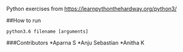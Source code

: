 Python exercises from https://learnpythonthehardway.org/python3/

##How to run
```
python3.6 filename [arguments]
```

###Contributors
*Aparna S
*Anju Sebastian
*Anitha K
